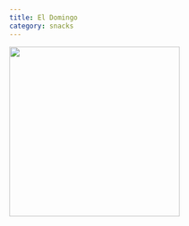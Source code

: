 ```yaml
---
title: El Domingo
category: snacks
---
```

<img src="https://www.somethingswanky.com/wp-content/uploads/2013/08/DSC_0116-edited-400x400.jpg_1440,q_auto,w_1440/v5ui54daak4bnbfp4fob.jpg" class="img-card-top" style="height:19rem;">
